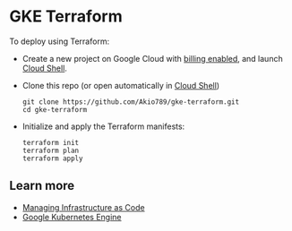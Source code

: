 # GKE Terraform

To deploy using Terraform:

 * Create a new project on Google Cloud with [billing enabled](https://cloud.google.com/billing/docs/how-to/modify-project), and launch [Cloud Shell](https://cloud.google.com/shell/docs/using-cloud-shell).
 * Clone this repo (or open automatically in [Cloud Shell][shell_link])

    ```shell
    git clone https://github.com/Akio789/gke-terraform.git
    cd gke-terraform
    ```

  * Initialize and apply the Terraform manifests: 

    ```
    terraform init
    terraform plan
    terraform apply
    ```


## Learn more

 * [Managing Infrastructure as Code](https://cloud.google.com/solutions/managing-infrastructure-as-code)
 * [Google Kubernetes Engine](https://cloud.google.com/kubernetes-engine)

[shell_img]: http://gstatic.com/cloudssh/images/open-btn.png
[shell_link]: https://console.cloud.google.com/cloudshell/open?git_repo=https://github.com/Akio789/gke-terraform.git&page=editor&open_in_editor=terraform-serverless/README.md